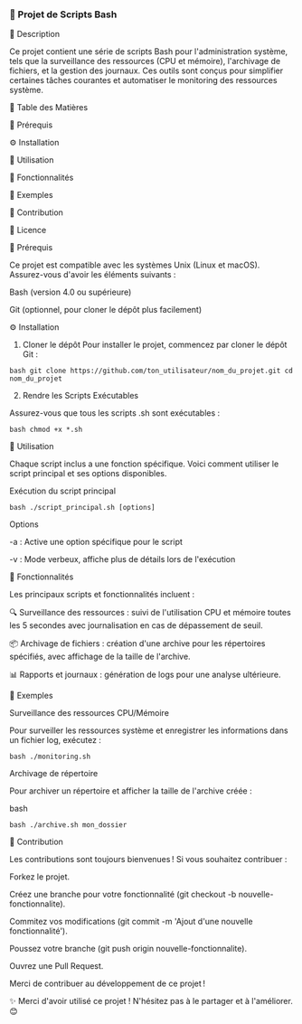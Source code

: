 ### 🐧 Projet de Scripts Bash

📜 Description

Ce projet contient une série de scripts Bash pour l'administration système, tels que la surveillance des ressources (CPU et mémoire), l'archivage de fichiers, et la gestion des journaux. Ces outils sont conçus pour simplifier certaines tâches courantes et automatiser le monitoring des ressources système.

📑 Table des Matières

🎯 Prérequis

⚙️ Installation

🚀 Utilisation

🔧 Fonctionnalités

📝 Exemples

🤝 Contribution

📄 Licence

🎯 Prérequis

Ce projet est compatible avec les systèmes Unix (Linux et macOS). Assurez-vous d'avoir les éléments suivants :


Bash (version 4.0 ou supérieure)

Git (optionnel, pour cloner le dépôt plus facilement)

⚙️ Installation

1. Cloner le dépôt
Pour installer le projet, commencez par cloner le dépôt Git :

``bash
git clone https://github.com/ton_utilisateur/nom_du_projet.git
cd nom_du_projet
``




2. Rendre les Scripts Exécutables
   
Assurez-vous que tous les scripts .sh sont exécutables :

``bash
chmod +x *.sh
``




🚀 Utilisation

Chaque script inclus a une fonction spécifique. Voici comment utiliser le script principal et ses options disponibles.


Exécution du script principal


``bash
./script_principal.sh [options]
``


Options

-a : Active une option spécifique pour le script

-v : Mode verbeux, affiche plus de détails lors de l'exécution


🔧 Fonctionnalités

Les principaux scripts et fonctionnalités incluent :


🔍 Surveillance des ressources : suivi de l'utilisation CPU et mémoire toutes les 5 secondes avec journalisation en cas de dépassement de seuil.

📦 Archivage de fichiers : création d'une archive pour les répertoires spécifiés, avec affichage de la taille de l'archive.

📊 Rapports et journaux : génération de logs pour une analyse ultérieure.

📝 Exemples

Surveillance des ressources CPU/Mémoire

Pour surveiller les ressources système et enregistrer les informations dans un fichier log, exécutez :


``bash
./monitoring.sh
``

Archivage de répertoire

Pour archiver un répertoire et afficher la taille de l'archive créée :


bash

``bash
./archive.sh mon_dossier
``


🤝 Contribution

Les contributions sont toujours bienvenues ! Si vous souhaitez contribuer :


Forkez le projet.

Créez une branche pour votre fonctionnalité (git checkout -b nouvelle-fonctionnalite).

Commitez vos modifications (git commit -m 'Ajout d'une nouvelle fonctionnalité').

Poussez votre branche (git push origin nouvelle-fonctionnalite).

Ouvrez une Pull Request.

Merci de contribuer au développement de ce projet !



✨ Merci d'avoir utilisé ce projet ! N'hésitez pas à le partager et à l'améliorer. 😊






